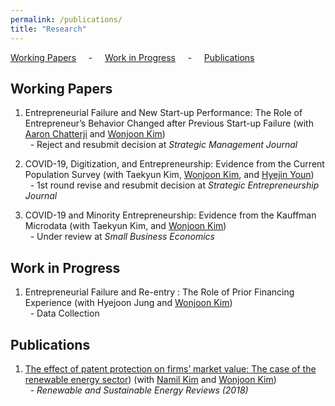 ```yaml
---
permalink: /publications/
title: "Research"
---
```


 [Working Papers](#wp) &nbsp; &nbsp; - &nbsp; &nbsp; [Work in Progress](#wi) &nbsp; &nbsp; - &nbsp; &nbsp; [Publications](#pub)

<h2 id="wp">
Working Papers
</h2>


1. Entrepreneurial Failure and New Start-up Performance: The Role of Entrepreneur’s Behavior Changed after Previous Start-up Failure (with [Aaron Chatterji][aaron] and [Wonjoon Kim][wjkim])<br/>
&nbsp; - Reject and resubmit decision at *Strategic Management Journal*

2. COVID-19, Digitization, and Entrepreneurship: Evidence from the Current Population Survey (with Taekyun Kim, [Wonjoon Kim][wjkim], and [Hyejin Youn][hy])<br/>
&nbsp; - 1st round revise and resubmit decision at *Strategic Entrepreneurship Journal*

3. COVID-19 and Minority Entrepreneurship: Evidence from the Kauffman Microdata (with Taekyun Kim, and [Wonjoon Kim][wjkim])<br/>
&nbsp; - Under review at *Small Business Economics*


<h2 id="wi">
Work in Progress
</h2>

1. Entrepreneurial Failure and Re-entry : The Role of Prior Financing Experience (with Hyejoon Jung and [Wonjoon Kim][wjkim])<br/>
&nbsp; - Data Collection


<h2 id="pub">
Publications
</h2>

1. [The effect of patent protection on firms’ market value: The case of the renewable energy sector](https://www.sciencedirect.com/science/article/pii/S1364032117311358?casa_token=imXGsyWcNMUAAAAA:iEQOgQ-9fIQKtYIt5mq2W6jzpdrF6Eb-3y3VIUZUjFzcltbMQBgV9w72t0vlh86rB6RHYk_AilQ)) (with [Namil Kim][namil] and [Wonjoon Kim][wjkim])<br/>
&nbsp; - *Renewable and Sustainable Energy Reviews (2018)*


[aaron]: https://sites.duke.edu/ronniechatterji/
[wjkim]: https://wjkim.kaist.ac.kr/
[hy]: http://hyoun.me/
[namil]: https://namilkim.github.io/
